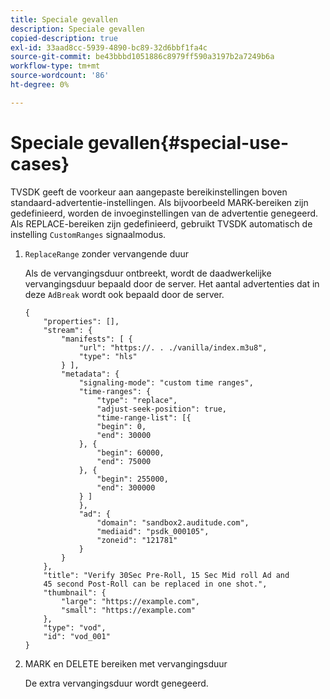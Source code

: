```yaml
---
title: Speciale gevallen
description: Speciale gevallen
copied-description: true
exl-id: 33aad8cc-5939-4890-bc89-32d6bbf1fa4c
source-git-commit: be43bbbd1051886c8979ff590a3197b2a7249b6a
workflow-type: tm+mt
source-wordcount: '86'
ht-degree: 0%

---
```


# Speciale gevallen{#special-use-cases}

TVSDK geeft de voorkeur aan aangepaste bereikinstellingen boven standaard-advertentie-instellingen. Als bijvoorbeeld MARK-bereiken zijn gedefinieerd, worden de invoeginstellingen van de advertentie genegeerd. Als REPLACE-bereiken zijn gedefinieerd, gebruikt TVSDK automatisch de instelling `CustomRanges` signaalmodus.

1. `ReplaceRange` zonder vervangende duur

   Als de vervangingsduur ontbreekt, wordt de daadwerkelijke vervangingsduur bepaald door de server. Het aantal advertenties dat in deze `AdBreak` wordt ook bepaald door de server.

   ```
   {
       "properties": [],
       "stream": {
           "manifests": [ {
               "url": "https://. . ./vanilla/index.m3u8",
               "type": "hls"
           } ],
           "metadata": {
               "signaling-mode": "custom time ranges",
               "time-ranges": {
                   "type": "replace",
                   "adjust-seek-position": true,
                   "time-range-list": [{
                   "begin": 0,
                   "end": 30000
               }, {
                   "begin": 60000,
                   "end": 75000
               }, {
                   "begin": 255000,
                   "end": 300000
               } ]
               },
               "ad": {             
                   "domain": "sandbox2.auditude.com",
                   "mediaid": "psdk_000105",
                   "zoneid": "121781"
               }     
           }
       },
       "title": "Verify 30Sec Pre-Roll, 15 Sec Mid roll Ad and 
       45 second Post-Roll can be replaced in one shot.",
       "thumbnail": {
           "large": "https://example.com",
           "small": "https://example.com"
       },
       "type": "vod",
       "id": "vod_001"
   }
   ```

1. MARK en DELETE bereiken met vervangingsduur

   De extra vervangingsduur wordt genegeerd.
